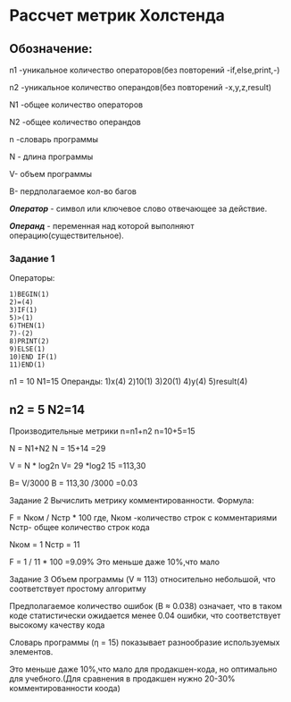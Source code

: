 # Рассчет метрик Холстенда

## Обозначение:

n1 -уникальное количество операторов(без повторений -if,else,print,-)

n2 -уникальное количество операндов(без повторений -x,y,z,result)

N1 -общее количество операторов

N2 -общее количество операндов

n -словарь программы

N - длина программы

V- объем программы 

B- пердполагаемое кол-во багов

***Оператор*** - символ или ключевое слово отвечающее за действие.

***Операнд*** - переменная над которой выполняют операцию(существительное).

### Задание 1

Операторы: 
```
1)BEGIN(1) 
2)=(4)
3)IF(1)
5)>(1)
6)THEN(1)
7)-(2)
8)PRINT(2)
9)ELSE(1)
10)END IF(1)
11)END(1)
```
n1 = 10
N1=15
Операнды:
1)x(4)
2)10(1)
3)20(1)
4)y(4)
5)result(4)

n2 = 5
N2=14
------------------------------
Производительные метрики
n=n1+n2 
n=10+5=15

N = N1+N2
N = 15+14 =29

V = N * log2n
V= 29 *log2 15 =113,30 

B= V/3000 
B = 113,30 /3000 =0.03

Задание 2
Вычислить метрику комментированности.
Формула:

F = Nком / Nстр * 100
где,
Nком -количество строк с комментариями 
Nстр- общее количество строк кода

Nком = 1
Nстр = 11

F = 1 / 11 * 100 =9.09%
Это меньше даже 10%,что мало

Задание 3
Объем программы (V ≈ 113) относительно небольшой, что соответствует простому алгоритму

Предполагаемое количество ошибок (B ≈ 0.038) означает, что в таком коде статистически ожидается менее 0.04 ошибки, что соответствует высокому качеству кода

Словарь программы (η = 15) показывает разнообразие используемых элементов.

Это меньше даже 10%,что мало для продакшен-кода, но оптимально для учебного.(Для сравнения в продакшен нужно 20-30% комментированности коода)



